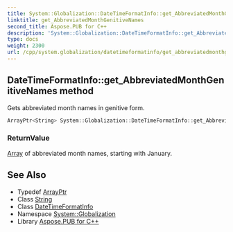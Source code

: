 ```yaml
---
title: System::Globalization::DateTimeFormatInfo::get_AbbreviatedMonthGenitiveNames method
linktitle: get_AbbreviatedMonthGenitiveNames
second_title: Aspose.PUB for C++
description: 'System::Globalization::DateTimeFormatInfo::get_AbbreviatedMonthGenitiveNames method. Gets abbreviated month names in genitive form in C++.'
type: docs
weight: 2300
url: /cpp/system.globalization/datetimeformatinfo/get_abbreviatedmonthgenitivenames/
---
```

## DateTimeFormatInfo::get_AbbreviatedMonthGenitiveNames method


Gets abbreviated month names in genitive form.

```cpp
ArrayPtr<String> System::Globalization::DateTimeFormatInfo::get_AbbreviatedMonthGenitiveNames() const
```


### ReturnValue

[Array](../../../system/array/) of abbreviated month names, starting with January.

## See Also

* Typedef [ArrayPtr](../../../system/arrayptr/)
* Class [String](../../../system/string/)
* Class [DateTimeFormatInfo](../)
* Namespace [System::Globalization](../../)
* Library [Aspose.PUB for C++](../../../)
